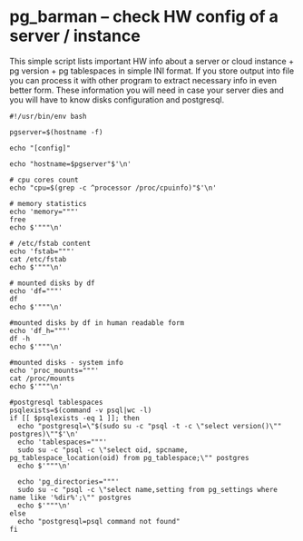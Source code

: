 # pg_barman – check HW config of a server / instance
This simple script lists important HW info about a server or cloud instance + pg version + pg tablespaces in simple INI format. If you store output into file you can process it with other program to extract necessary info in even better form. These information you will need in case your server dies and you will have to know disks configuration and postgresql.

```
#!/usr/bin/env bash

pgserver=$(hostname -f)

echo "[config]"

echo "hostname=$pgserver"$'\n'

# cpu cores count
echo "cpu=$(grep -c ^processor /proc/cpuinfo)"$'\n'

# memory statistics
echo 'memory="""'
free
echo $'"""\n'

# /etc/fstab content
echo 'fstab="""'
cat /etc/fstab
echo $'"""\n'

# mounted disks by df
echo 'df="""'
df
echo $'"""\n'

#mounted disks by df in human readable form
echo 'df_h="""'
df -h
echo $'"""\n'

#mounted disks - system info
echo 'proc_mounts="""'
cat /proc/mounts
echo $'"""\n'

#postgresql tablespaces
psqlexists=$(command -v psql|wc -l)
if [[ $psqlexists -eq 1 ]]; then
  echo "postgresql=\"$(sudo su -c "psql -t -c \"select version()\"" postgres)\""$'\n'
  echo 'tablespaces="""'
  sudo su -c "psql -c \"select oid, spcname, pg_tablespace_location(oid) from pg_tablespace;\"" postgres
  echo $'"""\n'

  echo 'pg_directories="""'
  sudo su -c "psql -c \"select name,setting from pg_settings where name like '%dir%';\"" postgres
  echo $'"""\n'
else
  echo "postgresql=psql command not found"
fi
```
